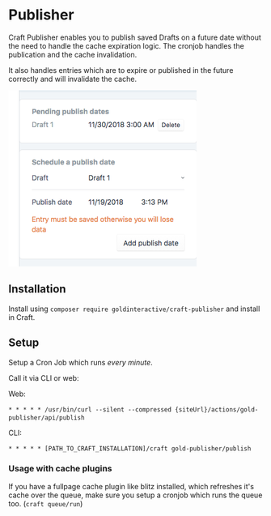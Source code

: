 # Publisher 

Craft Publisher enables you to publish saved Drafts on a future date without 
the need to handle the cache expiration logic. 
The cronjob handles the publication and the cache invalidation.

It also handles entries which are to expire or published in the 
future correctly and will invalidate the cache.

![Screenshot](resources/img/example1.png)

## Installation

Install using `composer require goldinteractive/craft-publisher` and install in Craft.

## Setup

Setup a Cron Job which runs *every minute*.

Call it via CLI or web:

Web:
```shell
* * * * * /usr/bin/curl --silent --compressed {siteUrl}/actions/gold-publisher/api/publish
```

CLI:
```shell
* * * * * [PATH_TO_CRAFT_INSTALLATION]/craft gold-publisher/publish
```

### Usage with cache plugins
If you have a fullpage cache plugin like blitz installed, which refreshes it's cache over the queue, make sure you setup a cronjob which runs the queue too.
(`craft queue/run`)